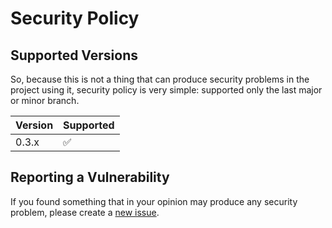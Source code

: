 # Security Policy

## Supported Versions

So, because this is not a thing that can produce security problems in the project using it,
security policy is very simple: supported only the last major or minor branch.

| Version | Supported          |
|---------| ------------------ |
| 0.3.x   | :white_check_mark: |

## Reporting a Vulnerability

If you found something that in your opinion may produce any security problem, please create a [new issue](https://github.com/Anadea/pre-commit-config-shellcheck/issues/new/).
